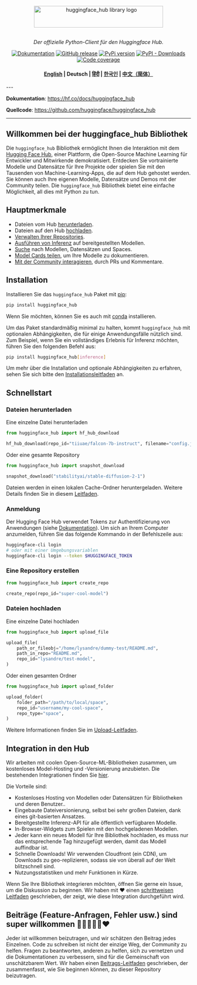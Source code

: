 <p align="center">
  <picture>
    <source media="(prefers-color-scheme: dark)" srcset="https://hf-mirror.com/datasets/huggingface/documentation-images/raw/main/huggingface_hub-dark.svg">
    <source media="(prefers-color-scheme: light)" srcset="https://hf-mirror.com/datasets/huggingface/documentation-images/raw/main/huggingface_hub.svg">
    <img alt="huggingface_hub library logo" src="https://hf-mirror.com/datasets/huggingface/documentation-images/raw/main/huggingface_hub.svg" width="352" height="59" style="max-width: 100%;">
  </picture>
  <br/>
  <br/>
</p> 

<p align="center">
    <i>Der offizielle Python-Client für den Huggingface Hub.</i>
</p>

<p align="center">
    <a href="https://hf-mirror.com/docs/huggingface_hub/de/index"><img alt="Dokumentation" src="https://img.shields.io/website/http/hf-mirror.com/docs/huggingface_hub/index.svg?down_color=red&down_message=offline&up_message=online&label=doc"></a>
    <a href="https://github.com/huggingface/huggingface_hub/releases"><img alt="GitHub release" src="https://img.shields.io/github/release/huggingface/huggingface_hub.svg"></a>
    <a href="https://github.com/huggingface/huggingface_hub"><img alt="PyPi version" src="https://img.shields.io/pypi/pyversions/huggingface_hub.svg"></a>
    <a href="https://pypi.org/project/huggingface-hub"><img alt="PyPI - Downloads" src="https://img.shields.io/pypi/dm/huggingface_hub"></a>
    <a href="https://codecov.io/gh/huggingface/huggingface_hub"><img alt="Code coverage" src="https://codecov.io/gh/huggingface/huggingface_hub/branch/main/graph/badge.svg?token=RXP95LE2XL"></a>
</p>

<h4 align="center">
    <p>
        <a href="https://github.com/huggingface/huggingface_hub/blob/main/README.md">English</a>  |
        <b>Deutsch</b> |
        <a href="https://github.com/huggingface/huggingface_hub/blob/main/i18n/README_hi.md">हिंदी</a> |
        <a href="https://github.com/huggingface/huggingface_hub/blob/main/i18n/README_ko.md">한국인</a> |
        <a href="https://github.com/huggingface/huggingface_hub/blob/main/i18n/README_cn.md">中文（简体）</a>
    <p>
</h4>
---

**Dokumentation**: <a href="https://hf.co/docs/huggingface_hub" target="_blank">https://hf.co/docs/huggingface_hub</a>

**Quellcode**: <a href="https://github.com/huggingface/huggingface_hub" target="_blank">https://github.com/huggingface/huggingface_hub</a>

---

## Willkommen bei der huggingface_hub Bibliothek

Die `huggingface_hub` Bibliothek ermöglicht Ihnen die Interaktion mit dem [Hugging Face Hub](https://hf-mirror.com/), einer Plattform, die Open-Source Machine Learning für Entwickler und Mitwirkende demokratisiert. Entdecken Sie vortrainierte Modelle und Datensätze für Ihre Projekte oder spielen Sie mit den Tausenden von Machine-Learning-Apps, die auf dem Hub gehostet werden. Sie können auch Ihre eigenen Modelle, Datensätze und Demos mit der Community teilen. Die `huggingface_hub` Bibliothek bietet eine einfache Möglichkeit, all dies mit Python zu tun.

## Hauptmerkmale

- Dateien vom Hub [herunterladen](https://hf-mirror.com/docs/huggingface_hub/de/guides/download).
- Dateien auf den Hub [hochladen](https://hf-mirror.com/docs/huggingface_hub/de/guides/upload).
- [Verwalten Ihrer Repositories](https://hf-mirror.com/docs/huggingface_hub/de/guides/repository).
- [Ausführen von Inferenz](https://hf-mirror.com/docs/huggingface_hub/de/guides/inference) auf bereitgestellten Modellen.
- [Suche](https://hf-mirror.com/docs/huggingface_hub/de/guides/search) nach Modellen, Datensätzen und Spaces.
- [Model Cards teilen](https://hf-mirror.com/docs/huggingface_hub/de/guides/model-cards), um Ihre Modelle zu dokumentieren.
- [Mit der Community interagieren](https://hf-mirror.com/docs/huggingface_hub/de/guides/community), durch PRs und Kommentare.

## Installation

Installieren Sie das `huggingface_hub` Paket mit [pip](https://pypi.org/project/huggingface-hub/):

```bash
pip install huggingface_hub
```

Wenn Sie möchten, können Sie es auch mit [conda](https://hf-mirror.com/docs/huggingface_hub/de/installation#installieren-mit-conda) installieren.

Um das Paket standardmäßig minimal zu halten, kommt `huggingface_hub` mit optionalen Abhängigkeiten, die für einige Anwendungsfälle nützlich sind. Zum Beispiel, wenn Sie ein vollständiges Erlebnis für Inferenz möchten, führen Sie den folgenden Befehl aus:

```bash
pip install huggingface_hub[inference]
```

Um mehr über die Installation und optionale Abhängigkeiten zu erfahren, sehen Sie sich bitte den [Installationsleitfaden](https://hf-mirror.com/docs/huggingface_hub/de/installation) an.

## Schnellstart

### Dateien herunterladen

Eine einzelne Datei herunterladen

```py
from huggingface_hub import hf_hub_download

hf_hub_download(repo_id="tiiuae/falcon-7b-instruct", filename="config.json")
```

Oder eine gesamte Repository

```py
from huggingface_hub import snapshot_download

snapshot_download("stabilityai/stable-diffusion-2-1")
```

Dateien werden in einen lokalen Cache-Ordner heruntergeladen. Weitere Details finden Sie in diesem [Leitfaden](https://hf-mirror.com/docs/huggingface_hub/de/guides/manage-cache).

### Anmeldung

Der Hugging Face Hub verwendet Tokens zur Authentifizierung von Anwendungen (siehe [Dokumentation](https://hf-mirror.com/docs/hub/security-tokens)). Um sich an Ihrem Computer anzumelden, führen Sie das folgende Kommando in der Befehlszeile aus:

```bash
huggingface-cli login
# oder mit einer Umgebungsvariablen
huggingface-cli login --token $HUGGINGFACE_TOKEN
```

### Eine Repository erstellen

```py
from huggingface_hub import create_repo

create_repo(repo_id="super-cool-model")
```

### Dateien hochladen

Eine einzelne Datei hochladen

```py
from huggingface_hub import upload_file

upload_file(
    path_or_fileobj="/home/lysandre/dummy-test/README.md",
    path_in_repo="README.md",
    repo_id="lysandre/test-model",
)
```

Oder einen gesamten Ordner

```py
from huggingface_hub import upload_folder

upload_folder(
    folder_path="/path/to/local/space",
    repo_id="username/my-cool-space",
    repo_type="space",
)
```

Weitere Informationen finden Sie im [Upload-Leitfaden](https://hf-mirror.com/docs/huggingface_hub/de/guides/upload).

## Integration in den Hub

Wir arbeiten mit coolen Open-Source-ML-Bibliotheken zusammen, um kostenloses Model-Hosting und -Versionierung anzubieten. Die bestehenden Integrationen finden Sie [hier](https://hf-mirror.com/docs/hub/libraries).

Die Vorteile sind:

- Kostenloses Hosting von Modellen oder Datensätzen für Bibliotheken und deren Benutzer..
- Eingebaute Dateiversionierung, selbst bei sehr großen Dateien, dank eines git-basierten Ansatzes.
- Bereitgestellte Inferenz-API für alle öffentlich verfügbaren Modelle.
- In-Browser-Widgets zum Spielen mit den hochgeladenen Modellen.
- Jeder kann ein neues Modell für Ihre Bibliothek hochladen, es muss nur das entsprechende Tag hinzugefügt werden, damit das Modell auffindbar ist.
- Schnelle Downloads! Wir verwenden Cloudfront (ein CDN), um Downloads zu geo-replizieren, sodass sie von überall auf der Welt blitzschnell sind.
- Nutzungsstatistiken und mehr Funktionen in Kürze.

Wenn Sie Ihre Bibliothek integrieren möchten, öffnen Sie gerne ein Issue, um die Diskussion zu beginnen. Wir haben mit ❤️ einen [schrittweisen Leitfaden](https://hf-mirror.com/docs/hub/adding-a-library) geschrieben, der zeigt, wie diese Integration durchgeführt wird.

## Beiträge (Feature-Anfragen, Fehler usw.) sind super willkommen 💙💚💛💜🧡❤️

Jeder ist willkommen beizutragen, und wir schätzen den Beitrag jedes Einzelnen. Code zu schreiben ist nicht der einzige Weg, der Community zu helfen. Fragen zu beantworten, anderen zu helfen, sich zu vernetzen und die Dokumentationen zu verbessern, sind für die Gemeinschaft von unschätzbarem Wert. Wir haben einen [Beitrags-Leitfaden](https://github.com/huggingface/huggingface_hub/blob/main/CONTRIBUTING.md) geschrieben, der zusammenfasst, wie Sie beginnen können, zu dieser Repository beizutragen.

